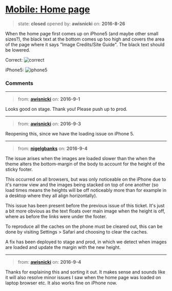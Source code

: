 # [Mobile: Home page](https://github.com/livingstoneonline/livingstoneonline/issues/79)

> state: **closed** opened by: **awisnicki** on: **2016-8-26**

When the home page first comes up on iPhone5 (and maybe other small sizes?), the black text at the bottom comes up too high and covers the area of the page where it says &quot;Image Credits/Site Guide&quot;. The black text should be lowered.

Correct:
![correct](https://cloud.githubusercontent.com/assets/12518623/18005969/d832202e-6b62-11e6-940d-d7b7cfc6daaf.png)

iPhone5:
![iphone5](https://cloud.githubusercontent.com/assets/12518623/18005973/de2d133a-6b62-11e6-9cb3-233543d1284b.png)


### Comments

---
> from: [**awisnicki**](https://github.com/livingstoneonline/livingstoneonline/issues/79#issuecomment-244150223) on: **2016-9-1**

Looks good on stage. Thank you! Please push up to prod.

---
> from: [**awisnicki**](https://github.com/livingstoneonline/livingstoneonline/issues/79#issuecomment-244560993) on: **2016-9-3**

Reopening this, since we have the loading issue on iPhone 5.

---
> from: [**nigelgbanks**](https://github.com/livingstoneonline/livingstoneonline/issues/79#issuecomment-244596860) on: **2016-9-4**

The issue arises when the images are loaded slower than the when the theme alters the bottom-margin of the body to account for the height of the sticky footer. 

This occurred on all browsers, but was only noticeable on the iPhone due to it&#x27;s narrow view and the images being stacked on top of one another (so load times means the heights will be off noticeably more than for example in a desktop where they all align horizontally).

This issue has been present before the previous issue of this ticket. It&#x27;s just a bit more obvious as the text floats over main image when the height is off, where as before the links were under the footer.

To reproduce all the caches on the phone must be cleared out, this can be done by visiting Settings &gt; Safari and choosing to clear the caches. 

A fix has been deployed to stage and prod, in which we detect when images are loaded and update the margin with the new height.

---
> from: [**awisnicki**](https://github.com/livingstoneonline/livingstoneonline/issues/79#issuecomment-244614977) on: **2016-9-4**

Thanks for explaining this and sorting it out. It makes sense and sounds like it will also resolve minor issues I saw when the home page was loaded on laptop browser etc. It also works fine on iPhone now.

